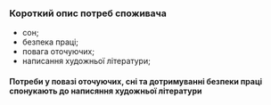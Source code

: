 ### Короткий опис потреб споживача
- сон;
- безпека праці;
- повага оточуючих;
- написання художньої літератури;
#### Потреби у повазі оточуючих, сні та дотримуванні безпеки праці спонукають до написяння художньої літератури
